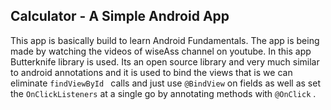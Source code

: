 ## Calculator - A Simple Android App

This app is basically build to learn Android Fundamentals. The app is being made by watching the videos of wiseAss channel on youtube. 
In this app Butterknife library is used. Its an open source library and very much similar to android annotations and it is used to bind the views
that is we can eliminate ```findViewById ``` calls and just use ```@BindView``` on fields as well as set the ```OnClickListeners``` at a single go by annotating methods
with ```@OnClick``` . 
